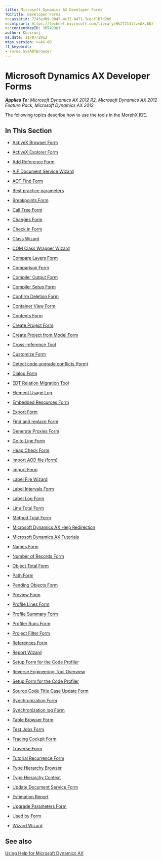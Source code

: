 ```yaml
---
title: Microsoft Dynamics AX Developer Forms
TOCTitle: Developer Forms
ms:assetid: 7243ed09-984f-4c31-b471-3cecf1b7d200
ms:mtpsurl: https://technet.microsoft.com/library/Hh272141(v=AX.60)
ms:contentKeyID: 36542901
author: Khairunj
ms.date: 11/07/2012
mtps_version: v=AX.60
f1_keywords:
- Forms.SysAOTBrowser
---
```


# Microsoft Dynamics AX Developer Forms 


_**Applies To:** Microsoft Dynamics AX 2012 R2, Microsoft Dynamics AX 2012 Feature Pack, Microsoft Dynamics AX 2012_

The following topics describe how to use the tools in the MorphX IDE.






## In This Section

  - [ActiveX Browser Form](https://technet.microsoft.com/library/aa616671\(v=ax.60\))  

  - [ActiveX Explorer Form](https://technet.microsoft.com/library/aa583038\(v=ax.60\))  

  - [Add Reference Form](https://technet.microsoft.com/library/aa499115\(v=ax.60\))  

  - [AIF Document Service Wizard](https://technet.microsoft.com/library/hh272145\(v=ax.60\))  

  - [AOT Find Form](https://technet.microsoft.com/library/aa631163\(v=ax.60\))  

  - [Best practice parameters](https://technet.microsoft.com/library/aa880220\(v=ax.60\))  

  - [Breakpoints Form](https://technet.microsoft.com/library/bb147534\(v=ax.60\))  

  - [Call Tree Form](https://technet.microsoft.com/library/aa572953\(v=ax.60\))  

  - [Changes Form](https://technet.microsoft.com/library/aa553089\(v=ax.60\))  

  - [Check in Form](https://technet.microsoft.com/library/aa589701\(v=ax.60\))  

  - [Class Wizard](https://technet.microsoft.com/library/cc556768\(v=ax.60\))  

  - [COM Class Wrapper Wizard](https://technet.microsoft.com/library/aa590857\(v=ax.60\))  

  - [Compare Layers Form](https://technet.microsoft.com/library/aa590245\(v=ax.60\))  

  - [Comparison Form](https://technet.microsoft.com/library/aa550421\(v=ax.60\))  

  - [Compiler Output Form](https://technet.microsoft.com/library/aa499387\(v=ax.60\))  

  - [Compiler Setup Form](https://technet.microsoft.com/library/aa617600\(v=ax.60\))  

  - [Confirm Deletion Form](https://technet.microsoft.com/library/aa585881\(v=ax.60\))  

  - [Container View Form](https://technet.microsoft.com/library/aa628593\(v=ax.60\))  

  - [Contents Form](https://technet.microsoft.com/library/aa597275\(v=ax.60\))  

  - [Create Project Form](https://technet.microsoft.com/library/hh272136\(v=ax.60\))  

  - [Create Project from Model Form](https://technet.microsoft.com/library/hh272138\(v=ax.60\))  

  - [Cross-reference Tool](https://technet.microsoft.com/library/aa626961\(v=ax.60\))  

  - [Customize Form](https://technet.microsoft.com/library/aa618855\(v=ax.60\))  

  - [Detect code upgrade conflicts (form)](https://technet.microsoft.com/library/hh272148\(v=ax.60\))  

  - [Dialog Form](https://technet.microsoft.com/library/aa596676\(v=ax.60\))  

  - [EDT Relation Migration Tool](https://technet.microsoft.com/library/gg989788\(v=ax.60\))  

  - [Element Usage Log](https://technet.microsoft.com/library/hh272139\(v=ax.60\))  

  - [Embedded Resources Form](https://technet.microsoft.com/library/hh272135\(v=ax.60\))  

  - [Export Form](https://technet.microsoft.com/library/aa623060\(v=ax.60\))  

  - [Find and replace Form](https://technet.microsoft.com/library/aa585062\(v=ax.60\))  

  - [Generate Proxies Form](https://technet.microsoft.com/library/hh272140\(v=ax.60\))  

  - [Go to Line Form](https://technet.microsoft.com/library/aa617731\(v=ax.60\))  

  - [Heap Check Form](https://technet.microsoft.com/library/aa498300\(v=ax.60\))  

  - [Import AOD file (form)](https://technet.microsoft.com/library/hh272144\(v=ax.60\))  

  - [Import Form](https://technet.microsoft.com/library/aa575673\(v=ax.60\))  

  - [Label File Wizard](https://technet.microsoft.com/library/aa625845\(v=ax.60\))  

  - [Label Intervals Form](https://technet.microsoft.com/library/aa619605\(v=ax.60\))  

  - [Label Log Form](https://technet.microsoft.com/library/aa552926\(v=ax.60\))  

  - [Line Total Form](https://technet.microsoft.com/library/aa659317\(v=ax.60\))  

  - [Method Total Form](https://technet.microsoft.com/library/aa653376\(v=ax.60\))  

  - [Microsoft Dynamics AX Help Redirection](https://technet.microsoft.com/library/hh272147\(v=ax.60\))  

  - [Microsoft Dynamics AX Tutorials](https://technet.microsoft.com/library/hh272143\(v=ax.60\))  

  - [Names Form](https://technet.microsoft.com/library/aa883034\(v=ax.60\))  

  - [Number of Records Form](https://technet.microsoft.com/library/aa558138\(v=ax.60\))  

  - [Object Total Form](https://technet.microsoft.com/library/aa870092\(v=ax.60\))  

  - [Path Form](https://technet.microsoft.com/library/aa854273\(v=ax.60\))  

  - [Pending Objects Form](https://technet.microsoft.com/library/aa845998\(v=ax.60\))  

  - [Preview Form](https://technet.microsoft.com/library/aa548469\(v=ax.60\))  

  - [Profile Lines Form](https://technet.microsoft.com/library/aa592297\(v=ax.60\))  

  - [Profile Summary Form](https://technet.microsoft.com/library/aa655766\(v=ax.60\))  

  - [Profiler Runs Form](https://technet.microsoft.com/library/aa640755\(v=ax.60\))  

  - [Project Filter Form](https://technet.microsoft.com/library/aa615051\(v=ax.60\))  

  - [References Form](https://technet.microsoft.com/library/aa630288\(v=ax.60\))  

  - [Report Wizard](https://technet.microsoft.com/library/aa620747\(v=ax.60\))  

  - [Setup Form for the Code Profiler](https://technet.microsoft.com/library/aa878061\(v=ax.60\))  

  - [Reverse Engineering Tool Overview](https://technet.microsoft.com/library/cc618797\(v=ax.60\))  

  - [Setup Form for the Code Profiler](https://technet.microsoft.com/library/aa878061\(v=ax.60\))  

  - [Source Code Title Case Update Form](https://technet.microsoft.com/library/cc582735\(v=ax.60\))  

  - [Synchronization Form](https://technet.microsoft.com/library/aa857785\(v=ax.60\))  

  - [Synchronization log Form](https://technet.microsoft.com/library/aa598375\(v=ax.60\))  

  - [Table Browser Form](https://technet.microsoft.com/library/aa584230\(v=ax.60\))  

  - [Test Jobs Form](https://technet.microsoft.com/library/aa885851\(v=ax.60\))  

  - [Tracing Cockpit Form](https://technet.microsoft.com/library/hh272149\(v=ax.60\))  

  - [Traverse Form](https://technet.microsoft.com/library/aa643050\(v=ax.60\))  

  - [Tutorial Recurrence Form](https://technet.microsoft.com/library/aa574241\(v=ax.60\))  

  - [Type Hierarchy Browser](https://technet.microsoft.com/library/hh272137\(v=ax.60\))  

  - [Type Hierarchy Context](https://technet.microsoft.com/library/hh272146\(v=ax.60\))  

  - [Update Document Service Form](https://technet.microsoft.com/library/cc569346\(v=ax.60\))  

  - [Estimation Report](https://technet.microsoft.com/library/cc580715\(v=ax.60\))  

  - [Upgrade Parameters Form](https://technet.microsoft.com/library/cc599400\(v=ax.60\))  

  - [Used by Form](https://technet.microsoft.com/library/aa557677\(v=ax.60\))  

  - [Wizard Wizard](https://technet.microsoft.com/library/cc594039\(v=ax.60\))  

## See also

[Using Help for Microsoft Dynamics AX](using-help-for-microsoft-dynamics-ax.md)


